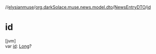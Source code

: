 //[elysianmuse](../../../index.md)/[org.darkSolace.muse.news.model.dto](../index.md)/[NewsEntryDTO](index.md)/[id](id.md)

# id

[jvm]\
var [id](id.md): [Long](https://kotlinlang.org/api/latest/jvm/stdlib/kotlin/-long/index.html)?
